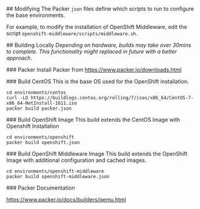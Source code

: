 ## Modifying
The Packer `json` files define which scripts to run to configure the base environments.

For example, to modify the installation of OpenShift Middleware, edit the script `openshift-middleware/scripts/middleware.sh`.

## Building Locally
_Depending on hardware, builds may take over 30mins to complete. This functionality might replaced in future with a better approach._

### Packer
Install Packer from https://www.packer.io/downloads.html

### Build CentOS
This is the base OS used for the OpenShift installation.

```
cd environments/centos
curl -LO https://buildlogs.centos.org/rolling/7/isos/x86_64/CentOS-7-x86_64-NetInstall-1611.iso
packer build packer.json
```

### Build OpenShift Image
This build extends the CentOS Image with Openshift Installation
```
cd environments/openshift
packer build openshift.json
```

### Build OpenShift Middleware Image
This build extends the OpenShift Image with additional configuration and cached images.

```
cd environments/openshift-middleware
packer build openshift-middleware.json
```

### Packer Documentation

https://www.packer.io/docs/builders/qemu.html
